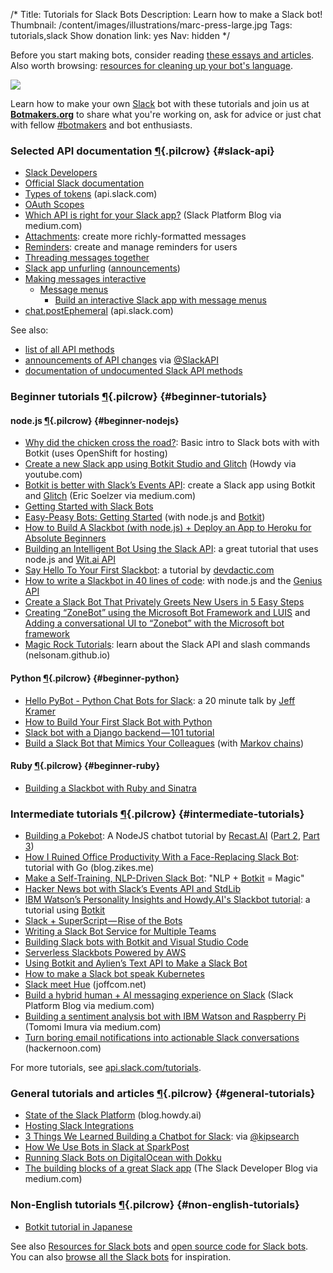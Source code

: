 /*
Title: Tutorials for Slack Bots
Description: Learn how to make a Slack bot!
Thumbnail: /content/images/illustrations/marc-press-large.jpg
Tags: tutorials,slack
Show donation link: yes
Nav: hidden
*/


<div class="note">
  <p>
    Before you start making bots, consider reading <a href="/articles/bot-ethics">these essays and articles</a>. Also worth browsing: <a href="/resources/libraries-frameworks/#language">resources for cleaning up your bot's language</a>.
  </p>
</div>

<p class="screenshot float-right">
  <a href="/bots/slackbots/slack-tableflip">
    <img src="/content/bots/slackbots/images/slack-tableflip.png">
  </a>
</p>


Learn how to make your own [Slack](https://slack.com/) bot with these tutorials and join us at [**Botmakers.org**](https://botmakers.org/) to share what you're working on, ask for advice or just chat with fellow [#botmakers](https://twitter.com/search?q=%23botmakers) and bot enthusiasts.


### Selected API documentation [¶](#slack-api){.pilcrow} {#slack-api}

- [Slack Developers](https://slack.com/developers)
- [Official Slack documentation](https://api.slack.com/bot-users)
- [Types of tokens](https://api.slack.com/docs/token-types) (api.slack.com)
- [OAuth Scopes](https://api.slack.com/docs/oauth-scopes)
- [Which API is right for your Slack app?](https://medium.com/slack-developer-blog/getting-started-with-slacks-apis-f930c73fc889) (Slack Platform Blog via medium.com)
- [Attachments](https://api.slack.com/docs/attachments): create more richly-formatted messages
- [Reminders](https://api.slack.com/methods#reminders): create and manage reminders for users
- [Threading messages together](https://api.slack.com/docs/message-threading)
- [Slack app unfurling](https://api.slack.com/docs/message-link-unfurling#slack_app_unfurling) ([announcements](https://medium.com/slack-developer-blog/all-will-be-revealed-ebcad7c531f0))
- [Making messages interactive](https://api.slack.com/interactive-messages)
  - [Message menus](https://api.slack.com/docs/message-menus)
    - [Build an interactive Slack app with message menus](https://medium.com/slack-developer-blog/build-an-interactive-slack-app-with-message-menus-1fb2c6298308)
- [chat.postEphemeral](https://api.slack.com/methods/chat.postEphemeral) (api.slack.com)


See also:

- [list of all API methods](https://api.slack.com/methods)
- [announcements of API changes](https://twitter.com/search?f=tweets&vertical=default&q=%23changelog%20from%3ASlackAPI) via [@SlackAPI](https://twitter.com/SlackAPI)
- [documentation of undocumented Slack API methods](https://github.com/ErikKalkoken/slackApiDoc)

### Beginner tutorials [¶](#beginner-tutorials){.pilcrow} {#beginner-tutorials}

#### node.js [¶](#beginner-nodejs){.pilcrow} {#beginner-nodejs}

- [Why did the chicken cross the road?](https://botwiki.org/tutorials/why-did-the-chicken-cross-the-road-slack-bot-tutorial/): Basic intro to Slack bots with with Botkit (uses OpenShift for hosting)
- [Create a new Slack app using Botkit Studio and Glitch](https://www.youtube.com/watch?v=us2zdf0vRz0) (Howdy via youtube.com)
- [Botkit is better with Slack’s Events API](https://medium.com/slack-developer-blog/botkit-is-better-with-slacks-events-api-f9a27e051591): create a Slack app using Botkit and [Glitch](https://glitch.com) (Eric Soelzer via medium.com)
- [Getting Started with Slack Bots](http://www.sitepoint.com/getting-started-slack-bots/)
- [Easy-Peasy Bots: Getting Started](https://medium.com/slack-developer-blog/easy-peasy-bots-getting-started-96b65e6049bf) (with node.js and [Botkit](http://howdy.ai/botkit/))
- [How to Build A Slackbot (with node.js) + Deploy an App to Heroku for Absolute Beginners](http://blog.npmjs.org/post/128237577345/how-to-build-a-slackbot-deploy-an-app-to-heroku)
- [Building an Intelligent Bot Using the Slack API](http://nordicapis.com/building-an-intelligent-bot-using-the-slack-api/): a great tutorial that uses node.js and [Wit.ai API](https://wit.ai/)
- [Say Hello To Your First Slackbot](http://devdactic.com/first-slackbot/): a tutorial by [devdactic.com](http://devdactic.com/)
- [How to write a Slackbot in 40 lines of code](https://medium.com/@mager/how-to-write-a-slackbot-in-40-lines-of-code-52cf0c4fcf42): with node.js and the [Genius API](https://docs.genius.com/)
- [Create a Slack Bot That Privately Greets New Users in 5 Easy Steps](https://medium.com/@izzydoesizzy/create-a-slack-bot-that-privately-greets-new-users-in-5-easy-steps-a38eabeabcb5)
- [Creating “ZoneBot” using the Microsoft Bot Framework and LUIS](https://medium.com/@ThisisZone/creating-zonebot-using-the-microsoft-bot-framework-and-luis-f88e7f34ba70) and [Adding a conversational UI to “Zonebot” with the Microsoft bot framework](https://medium.com/@ThisisZone/adding-a-conversational-ui-to-zonebot-with-the-microsoft-bot-framework-ed82e5df9d69)
- [Magic Rock Tutorials](https://nelsonam.github.io/foodme/): learn about the Slack API and slash commands (nelsonam.github.io)

#### Python [¶](#beginner-python){.pilcrow} {#beginner-python}

- [Hello PyBot - Python Chat Bots for Slack](https://www.youtube.com/watch?v=7jwwhk5W56A): a 20 minute talk by [Jeff Kramer](https://twitter.com/jeffk)
- [How to Build Your First Slack Bot with Python](https://www.fullstackpython.com/blog/build-first-slack-bot-python.html)
- [Slack bot with a Django backend — 101 tutorial](https://chatbotsmagazine.com/slack-bot-with-a-django-backend-101-tutorial-c1aa8ea3f15e)
- [Build a Slack Bot that Mimics Your Colleagues](http://hirelofty.com/blog/how-build-slack-bot-mimics-your-colleague/) (with [Markov chains](https://simple.wikipedia.org/wiki/Markov_chain))

#### Ruby [¶](#beginner-ruby){.pilcrow} {#beginner-ruby}

- [Building a Slackbot with Ruby and Sinatra](http://www.sitepoint.com/building-a-slackbot-with-ruby-and-sinatra/)


### Intermediate tutorials [¶](#intermediate-tutorials){.pilcrow} {#intermediate-tutorials}

- [Building a Pokebot](https://blog.recast.ai/nodejs-bot-tutorial-1/): A NodeJS chatbot tutorial by [Recast.AI](https://recast.ai/) ([Part 2](https://blog.recast.ai/nodejs-bot-tutorial/), [Part 3](https://blog.recast.ai/nodejs-bot-tutorial-3/))
- [How I Ruined Office Productivity With a Face-Replacing Slack Bot](http://blog.zikes.me/post/how-i-ruined-office-productivity-with-a-slack-bot/): tutorial with Go (blog.zikes.me)
- [Make a Self-Training, NLP-Driven Slack Bot](http://blog.templeton.host/self-training-nlp-enabled-slack-bot-tutorial/): "NLP + [Botkit](http://howdy.ai/botkit/) = Magic"
- [Hacker News bot with Slack’s Events API and StdLib](https://hackernoon.com/hacker-news-bot-with-slacks-events-api-and-stdlib-33e28cea1b18)
- [IBM Watson’s Personality Insights and Howdy.AI's Slackbot tutorial](https://medium.com/@ash_hathaway/ibm-watson-s-personality-insights-and-howdy-ai-s-slackbot-tutorial-be68da6cfa10): a tutorial using [Botkit](http://howdy.ai/botkit/)
- [Slack + SuperScript — Rise of the Bots](https://medium.com/@rob_ellis/slack-superscript-rise-of-the-bots-bba8506a043c)
- [Writing a Slack Bot Service for Multiple Teams](http://code.dblock.org/2015/11/14/writing-a-slack-bot-service-for-multiple-teams.html)
- [Building Slack bots with Botkit and Visual Studio Code](https://medium.com/@csinco/botkit-visual-studio-code-3252800048ba)
- [Serverless Slackbots Powered by AWS](http://eng.localytics.com/serverless-slackbots-powered-by-aws/)
- [Using Botkit and Aylien’s Text API to Make a Slack Bot](https://medium.com/@samhavens/building-somerset-d518ba284c49)
- [How to make a Slack bot speak Kubernetes](https://medium.com/@janetkuo/how-to-make-a-slack-bot-speak-kubernetes-e7929f51c741)
- [Slack meet Hue](https://joffcom.net/slack-meet-hue/) (joffcom.net)
- [Build a hybrid human + AI messaging experience on Slack](https://medium.com/slack-developer-blog/build-a-hybrid-human-ai-messaging-experience-on-slack-dd670a5f0d0f) (Slack Platform Blog via medium.com)
- [Building a sentiment analysis bot with IBM Watson and Raspberry Pi](https://medium.com/slack-developer-blog/building-a-sentiment-analysis-bot-with-ibm-watson-and-raspberry-pi-eeb399bb8803) (Tomomi Imura via medium.com)
- [Turn boring email notifications into actionable Slack conversations](https://hackernoon.com/turn-boring-email-notifications-into-actionable-slack-conversations-3c6b1177e1e1) (hackernoon.com)

For more tutorials, see [api.slack.com/tutorials](https://api.slack.com/tutorials).

### General tutorials and articles [¶](#general-tutorials){.pilcrow} {#general-tutorials}

- [State of the Slack Platform](https://blog.howdy.ai/talkabot-talks-state-of-the-slack-platform-amir-shevat-slack-1eee5b056e07) (blog.howdy.ai)
- [Hosting Slack Integrations](https://medium.com/slack-developer-blog/hosting-slack-integrations-79f3d4b04dd6)
- [3 Things We Learned Building a Chatbot for Slack](https://medium.com/@kipsearch/3-things-we-learned-building-a-chatbot-for-slack-2dc32321d77c): via [@kipsearch](https://twitter.com/kipsearch)
- [How We Use Bots in Slack at SparkPost](https://www.sparkpost.com/blog/using-slack-bots-sparkpost/)
- [Running Slack Bots on DigitalOcean with Dokku](http://code.dblock.org/2016/02/08/running-slack-bots-on-digital-ocean-with-dokku.html)
- [The building blocks of a great Slack app](https://medium.com/slack-developer-blog/the-building-blocks-of-a-great-slack-app-e7aa49fdb44) (The Slack Developer Blog via medium.com)


### Non-English tutorials [¶](#non-english-tutorials){.pilcrow} {#non-english-tutorials}

- [Botkit tutorial in Japanese](http://toach.click/2016/01/16/botkit-conversation/)


See also [Resources for Slack bots](/resources/slackbots) and [open source code for Slack bots](/tag/slack+opensource). You can also [browse all the Slack bots](/tag/slackbot) for inspiration.
